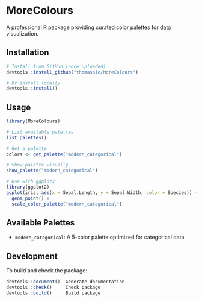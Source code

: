 # MoreColours

A professional R package providing curated color palettes for data visualization.

## Installation

```r
# Install from GitHub (once uploaded)
devtools::install_github("thomassie/MoreColours")

# Or install locally
devtools::install()
```

## Usage

```r
library(MoreColours)

# List available palettes
list_palettes()

# Get a palette
colors <- get_palette("modern_categorical")

# Show palette visually
show_palette("modern_categorical")

# Use with ggplot2
library(ggplot2)
ggplot(iris, aes(x = Sepal.Length, y = Sepal.Width, color = Species)) +
  geom_point() +
  scale_color_palette("modern_categorical")
```

## Available Palettes

- `modern_categorical`: A 5-color palette optimized for categorical data

## Development

To build and check the package:

```r
devtools::document()  Generate documentation
devtools::check()     Check package
devtools::build()     Build package
```
